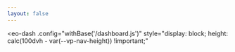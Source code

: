```yaml
---
layout: false
---
```


<script setup>
    import { onMounted, watch } from "vue"
    import { withBase } from 'vitepress'
    // import { trackEvent } from "@eox/pages-theme-eox/src/helpers.js";

    function waitForEodashStore(callback) {
        const interval = setInterval(() => {
            if (window.eodashStore) {
                clearInterval(interval)
                callback(window.eodashStore)
            }
        }, 100)
    }

    onMounted(() => {
        waitForEodashStore((eodashStore) => {
            const indicatorRef = eodashStore?.states?.indicator
            watch(indicatorRef, (newVal, oldVal) => {
                if (newVal && newVal !== "") {
                    // trackEvent(['indicators', 'select_indicator', newVal]);
                }
            }, { immediate: true })
            const poiRef = eodashStore?.states?.poi
            watch(poiRef, (newVal, oldVal) => {
                if (newVal && newVal !== "") {
                    // trackEvent(['features', 'select_feature', newVal]);
                }
            }, { immediate: true })
        })
    });
</script>

<NavBar></NavBar>
<eo-dash
    .config="withBase('/dashboard.js')"
    style="display: block; height: calc(100dvh - var(--vp-nav-height)) !important;"
></eo-dash>